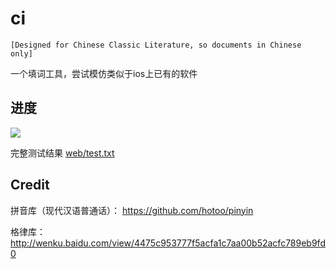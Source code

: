 # ci
```
[Designed for Chinese Classic Literature, so documents in Chinese only]
```

一个填词工具，尝试模仿类似于ios上已有的软件

## 进度
<img src="http://pro.yinyan.fr/d/test1.png" />

完整测试结果 <a href="https://github.com/yinyanfr/ci/blob/master/web/test.txt">web/test.txt</a> 

## Credit
拼音库（现代汉语普通话）： https://github.com/hotoo/pinyin

格律库：http://wenku.baidu.com/view/4475c953777f5acfa1c7aa00b52acfc789eb9fd0